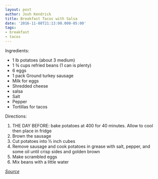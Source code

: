```yaml
---
layout: post
author: Josh Kendrick
title: Breakfast Tacos with Salsa
date: '2016-11-08T21:13:00.000-05:00'
tags:
- breakfast
- tacos
---
```


Ingredients:
* 1 lb potatoes (about 3 medium)
* 1 ¾ cups refried beans (1 can is plenty)
* 6 eggs
* 1 pack Ground turkey sausage
* Milk for eggs
* Shredded cheese
* salsa
* Salt
* Pepper
* Tortillas for tacos

Directions:
1. THE DAY BEFORE: bake potatoes at 400 for 40 minutes. Allow to cool then place in fridge
2. Brown the sausage
3. Cut potatoes into ½ inch cubes
4. Remove sausage and cook potatoes in grease with salt, pepper, and some oil until crisp sides and golden brown
5. Make scrambled eggs
6. Mix beans with a little water

*[Source](http://www.cookingclassy.com/breakfast-tacos-with-fire-roasted-tomato-salsa/)*